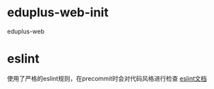 # eduplus-web-init
eduplus-web

# eslint
使用了严格的eslint规则，在precommit时会对代码风格进行检查 [eslint文档](https://eslint.bootcss.com/docs/rules/)
